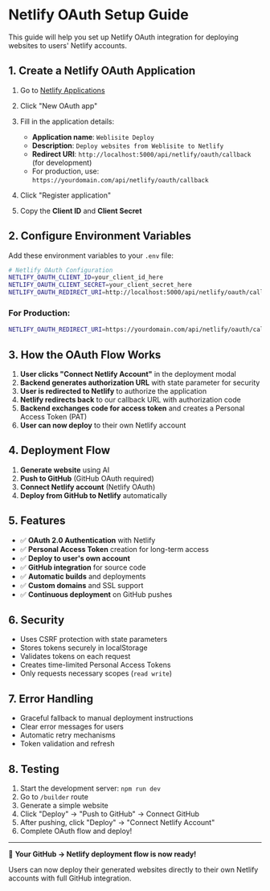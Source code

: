 # Netlify OAuth Setup Guide

This guide will help you set up Netlify OAuth integration for deploying websites to users' Netlify accounts.

## 1. Create a Netlify OAuth Application

1. Go to [Netlify Applications](https://app.netlify.com/applications)
2. Click "New OAuth app"
3. Fill in the application details:
   - **Application name**: `Weblisite Deploy`
   - **Description**: `Deploy websites from Weblisite to Netlify`
   - **Redirect URI**: `http://localhost:5000/api/netlify/oauth/callback` (for development)
   - For production, use: `https://yourdomain.com/api/netlify/oauth/callback`

4. Click "Register application"
5. Copy the **Client ID** and **Client Secret**

## 2. Configure Environment Variables

Add these environment variables to your `.env` file:

```bash
# Netlify OAuth Configuration
NETLIFY_OAUTH_CLIENT_ID=your_client_id_here
NETLIFY_OAUTH_CLIENT_SECRET=your_client_secret_here
NETLIFY_OAUTH_REDIRECT_URI=http://localhost:5000/api/netlify/oauth/callback
```

### For Production:
```bash
NETLIFY_OAUTH_REDIRECT_URI=https://yourdomain.com/api/netlify/oauth/callback
```

## 3. How the OAuth Flow Works

1. **User clicks "Connect Netlify Account"** in the deployment modal
2. **Backend generates authorization URL** with state parameter for security
3. **User is redirected to Netlify** to authorize the application
4. **Netlify redirects back** to our callback URL with authorization code
5. **Backend exchanges code for access token** and creates a Personal Access Token (PAT)
6. **User can now deploy** to their own Netlify account

## 4. Deployment Flow

1. **Generate website** using AI
2. **Push to GitHub** (GitHub OAuth required)
3. **Connect Netlify account** (Netlify OAuth)
4. **Deploy from GitHub to Netlify** automatically

## 5. Features

- ✅ **OAuth 2.0 Authentication** with Netlify
- ✅ **Personal Access Token** creation for long-term access
- ✅ **Deploy to user's own account** 
- ✅ **GitHub integration** for source code
- ✅ **Automatic builds** and deployments
- ✅ **Custom domains** and SSL support
- ✅ **Continuous deployment** on GitHub pushes

## 6. Security

- Uses CSRF protection with state parameters
- Stores tokens securely in localStorage
- Validates tokens on each request
- Creates time-limited Personal Access Tokens
- Only requests necessary scopes (`read write`)

## 7. Error Handling

- Graceful fallback to manual deployment instructions
- Clear error messages for users
- Automatic retry mechanisms
- Token validation and refresh

## 8. Testing

1. Start the development server: `npm run dev`
2. Go to `/builder` route
3. Generate a simple website
4. Click "Deploy" → "Push to GitHub" → Connect GitHub
5. After pushing, click "Deploy" → "Connect Netlify Account"
6. Complete OAuth flow and deploy!

---

🎉 **Your GitHub → Netlify deployment flow is now ready!**

Users can now deploy their generated websites directly to their own Netlify accounts with full GitHub integration. 